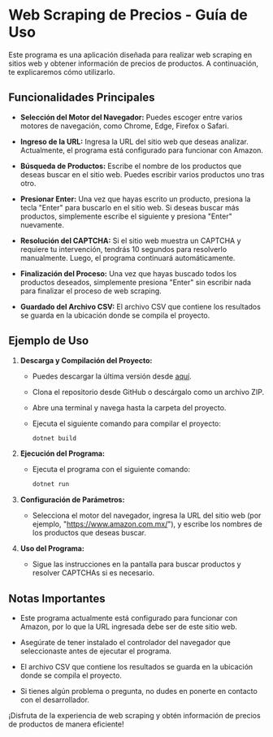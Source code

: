# Web Scraping de Precios - Guía de Uso

Este programa es una aplicación diseñada para realizar web scraping en sitios web y obtener información de precios de productos. A continuación, te explicaremos cómo utilizarlo.

## Funcionalidades Principales

- **Selección del Motor del Navegador:** Puedes escoger entre varios motores de navegación, como Chrome, Edge, Firefox o Safari.

- **Ingreso de la URL:** Ingresa la URL del sitio web que deseas analizar. Actualmente, el programa está configurado para funcionar con Amazon.

- **Búsqueda de Productos:** Escribe el nombre de los productos que deseas buscar en el sitio web. Puedes escribir varios productos uno tras otro.

- **Presionar Enter:** Una vez que hayas escrito un producto, presiona la tecla "Enter" para buscarlo en el sitio web. Si deseas buscar más productos, simplemente escribe el siguiente y presiona "Enter" nuevamente.

- **Resolución del CAPTCHA:** Si el sitio web muestra un CAPTCHA y requiere tu intervención, tendrás 10 segundos para resolverlo manualmente. Luego, el programa continuará automáticamente.

- **Finalización del Proceso:** Una vez que hayas buscado todos los productos deseados, simplemente presiona "Enter" sin escribir nada para finalizar el proceso de web scraping.

- **Guardado del Archivo CSV:** El archivo CSV que contiene los resultados se guarda en la ubicación donde se compila el proyecto.

## Ejemplo de Uso

1. **Descarga y Compilación del Proyecto:**
    - Puedes descargar la última versión desde [aquí](https://github.com/Zurybr/Scrapier/releases/tag/v0.0.1).
    - Clona el repositorio desde GitHub o descárgalo como un archivo ZIP.
    - Abre una terminal y navega hasta la carpeta del proyecto.
    - Ejecuta el siguiente comando para compilar el proyecto:

      ```bash
      dotnet build
      ```

2. **Ejecución del Programa:**

    - Ejecuta el programa con el siguiente comando:

      ```bash
      dotnet run
      ```

3. **Configuración de Parámetros:**

    - Selecciona el motor del navegador, ingresa la URL del sitio web (por ejemplo, "https://www.amazon.com.mx/"), y escribe los nombres de los productos que deseas buscar.

4. **Uso del Programa:**

    - Sigue las instrucciones en la pantalla para buscar productos y resolver CAPTCHAs si es necesario.


## Notas Importantes

- Este programa actualmente está configurado para funcionar con Amazon, por lo que la URL ingresada debe ser de este sitio web.

- Asegúrate de tener instalado el controlador del navegador que seleccionaste antes de ejecutar el programa.

- El archivo CSV que contiene los resultados se guarda en la ubicación donde se compila el proyecto.

- Si tienes algún problema o pregunta, no dudes en ponerte en contacto con el desarrollador.

¡Disfruta de la experiencia de web scraping y obtén información de precios de productos de manera eficiente!

